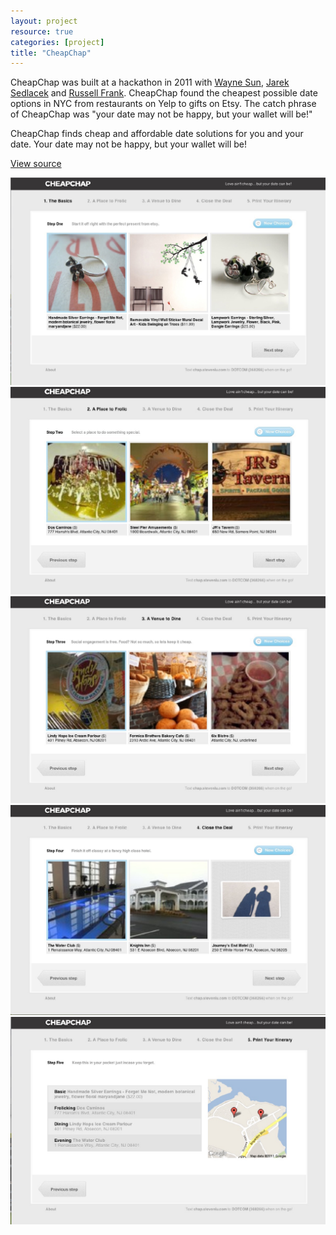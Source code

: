 ```yaml
---
layout: project
resource: true
categories: [project]
title: "CheapChap"
---
```


CheapChap was built at a hackathon in 2011 with [Wayne Sun](https://www.linkedin.com/in/uusunn),
[Jarek Sedlacek](http://jsedlacek.info/) and [Russell Frank](http://russfrank.us). CheapChap
found the cheapest possible date options in NYC from restaurants on Yelp to gifts on Etsy. The
catch phrase of CheapChap was "your date may not be happy, but your wallet will be!"

CheapChap finds cheap and affordable date solutions for you and your date. Your date may not be happy, but your wallet will be!

[View source](https://github.com/sjlu/hacknyf2011)

![screenshot](00.jpg)
![screenshot](01.jpg)
![screenshot](02.jpg)
![screenshot](03.jpg)
![screenshot](04.jpg)
